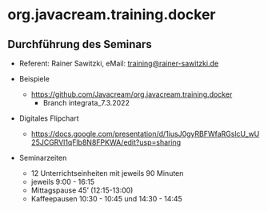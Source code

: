# org.javacream.training.docker

## Durchführung des Seminars 
* Referent: Rainer Sawitzki, eMail: training@rainer-sawitzki.de

* Beispiele
  * https://github.com/Javacream/org.javacream.training.docker
    *  Branch integrata_7.3.2022
    
* Digitales Flipchart
  * https://docs.google.com/presentation/d/1iusJ0gyRBFWfaRGslcU_wU25JCGRVl1qFlb8N8FPKWA/edit?usp=sharing

* Seminarzeiten
  * 12 Unterrichtseinheiten mit jeweils 90 Minuten
  * jeweils 9:00 - 16:15
  * Mittagspause 45’ (12:15-13:00)
  * Kaffeepausen 10:30 - 10:45 und 14:30 - 14:45


